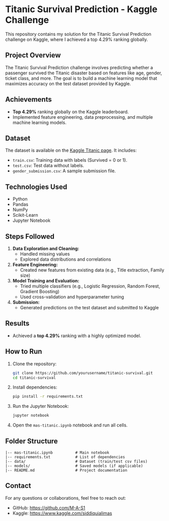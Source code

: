 # Titanic Survival Prediction - Kaggle Challenge

This repository contains my solution for the Titanic Survival Prediction challenge on Kaggle, where I achieved a top 4.29% ranking globally.

## Project Overview
The Titanic Survival Prediction challenge involves predicting whether a passenger survived the Titanic disaster based on features like age, gender, ticket class, and more. The goal is to build a machine learning model that maximizes accuracy on the test dataset provided by Kaggle.

## Achievements
- **Top 4.29%** ranking globally on the Kaggle leaderboard.
- Implemented feature engineering, data preprocessing, and multiple machine learning models.

## Dataset
The dataset is available on the [Kaggle Titanic page](https://www.kaggle.com/competitions/titanic/data). It includes:
- `train.csv`: Training data with labels (Survived = 0 or 1).
- `test.csv`: Test data without labels.
- `gender_submission.csv`: A sample submission file.

## Technologies Used
- Python
- Pandas
- NumPy
- Scikit-Learn
- Jupyter Notebook

## Steps Followed
1. **Data Exploration and Cleaning:**
   - Handled missing values
   - Explored data distributions and correlations
2. **Feature Engineering:**
   - Created new features from existing data (e.g., Title extraction, Family size)
3. **Model Training and Evaluation:**
   - Tried multiple classifiers (e.g., Logistic Regression, Random Forest, Gradient Boosting)
   - Used cross-validation and hyperparameter tuning
4. **Submission:**
   - Generated predictions on the test dataset and submitted to Kaggle

## Results
- Achieved a **top 4.29%** ranking with a highly optimized model.

## How to Run
1. Clone the repository:
   ```bash
   git clone https://github.com/yourusername/titanic-survival.git
   cd titanic-survival
   ```
2. Install dependencies:
   ```bash
   pip install -r requirements.txt
   ```
3. Run the Jupyter Notebook:
   ```bash
   jupyter notebook
   ```
4. Open the `mas-titanic.ipynb` notebook and run all cells.

## Folder Structure
```
|-- mas-titanic.ipynb          # Main notebook
|-- requirements.txt           # List of dependencies
|-- data/                      # Dataset (train/test csv files)
|-- models/                    # Saved models (if applicable)
|-- README.md                  # Project documentation
```

## Contact
For any questions or collaborations, feel free to reach out:
- GitHub: https://github.com/M-A-S1
- Kaggle: https://www.kaggle.com/siddiquialimas


